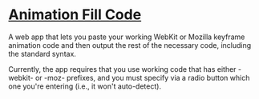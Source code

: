 # [Animation Fill Code](http://animationfillcode.com)

A web app that lets you paste your working WebKit or Mozilla keyframe animation code and then output the rest of the necessary code, including the standard syntax.

Currently, the app requires that you use working code that has either -webkit- or -moz- prefixes, and you must specify via a radio button which one you're entering (i.e., it won't auto-detect).